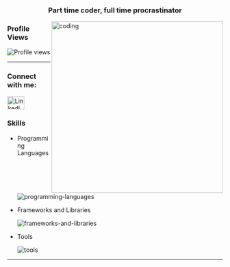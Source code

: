 <h3 align="center">Part time coder, full time procrastinator</h3>
<img align="right" alt="coding" width="400" src="https://media.tenor.com/GfSX-u7VGM4AAAAC/coding.gif" />

### Profile Views

![Profile views](https://komarev.com/ghpvc/?username=your-github-username&color=blue&style=flat-square)

---
<h3 align="left">Connect with me:</h3>
<p align="left">
  <a href="https://linkedin.com/in/harsh-sharma-848560230/" target="_blank">
    <img align="center" src="https://raw.githubusercontent.com/rahuldkjain/github-profile-readme-generator/master/src/images/icons/Social/linked-in-alt.svg" alt="LinkedIn" height="30" width="40" />
  </a>
</p>

### Skills

- Programming Languages

  ![programming-languages](https://skillicons.dev/icons?i=cpp,python,css,javascript,c)

- Frameworks and Libraries

  ![frameworks-and-libraries](https://skillicons.dev/icons?i=react,nodejs)

- Tools

  ![tools](https://skillicons.dev/icons?i=vscode,sublime,github,git,linux)

---



